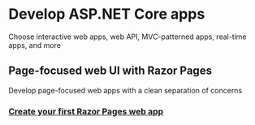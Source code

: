 # Develop ASP.NET Core apps

Choose interactive web apps, web API, MVC-patterned apps, real-time apps, and more

## Page-focused web UI with Razor Pages

Develop page-focused web apps with a clean separation of concerns

### [Create your first Razor Pages web app](https://github.com/Jocoboy/ASP.NET-Core-Tutorials/tree/master/Razor-Pages-web-app)